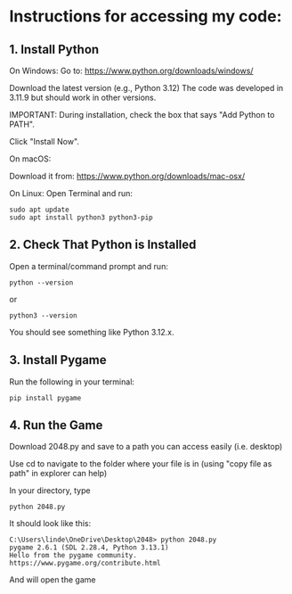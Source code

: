 # Instructions for accessing my code: 
## 1. Install Python
On Windows:
Go to: https://www.python.org/downloads/windows/

Download the latest version (e.g., Python 3.12) The code was developed in 3.11.9 but should work in other versions. 

IMPORTANT: During installation, check the box that says "Add Python to PATH".

Click "Install Now".

On macOS:

Download it from: https://www.python.org/downloads/mac-osx/

On Linux:
Open Terminal and run:
~~~
sudo apt update
sudo apt install python3 python3-pip
~~~
## 2. Check That Python is Installed
Open a terminal/command prompt and run:
~~~
python --version
~~~
or 
~~~
python3 --version
~~~
You should see something like Python 3.12.x.

## 3. Install Pygame
Run the following in your terminal:
~~~
pip install pygame
~~~

## 4. Run the Game
Download 2048.py and save to a path you can access easily (i.e. desktop)

Use cd to navigate to the folder where your file is in (using "copy file as path" in explorer can help)

In your directory, type
~~~
python 2048.py
~~~
It should look like this:
~~~
C:\Users\linde\OneDrive\Desktop\2048> python 2048.py
pygame 2.6.1 (SDL 2.28.4, Python 3.13.1)
Hello from the pygame community. https://www.pygame.org/contribute.html
~~~
And will open the game
